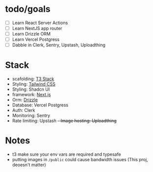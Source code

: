 # todo/goals

- [ ] Learn React Server Actions
- [ ] Learn NextJS app router
- [ ] Learn Drizzle ORM
- [ ] Learn Vercel Postgress
- [ ] Dabble in Clerk, Sentry, Upstash, Uploadthing

# Stack

- scafolding: [T3 Stack](https://create.t3.gg/)
- Styling: [Tailwind CSS](https://tailwindcss.com)
- Styling: Shadcn UI
- framework: [Next.js](https://nextjs.org)
- Orm: [Drizzle](https://orm.drizzle.team)
- Database: Vercel Postgress
- Auth: Clerk
- Monitoring: Sentry
- Rate limiting: Upstash
  ~~- Image hosting: Uploadthing~~

# Notes

- t3 make sure your env vars are required and typesafe
- putting images in `/public` could cause bandwidth issues (This proj, deoesn't matter)
